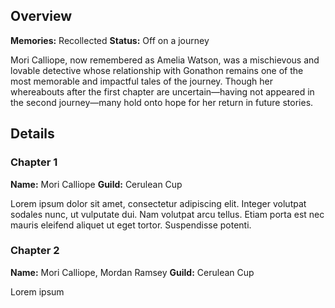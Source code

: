 <!-- title: Mori Calliope -->
<!-- quote: Until death do you part. -->
<!-- chapters: -1 -->
<!-- images: (Calli's Chapter 1 Profile), (Calli aura farming), (Recollection - Mori Calliope), (Calli's Chapter 2 Profile), (Calli during Chapter 2's Ending)-->
<!-- model: false -->

## Overview

**Memories:** Recollected
**Status:** Off on a journey

Mori Calliope, now remembered as Amelia Watson, was a mischievous and lovable detective whose relationship with Gonathon remains one of the most memorable and impactful tales of the journey. Though her whereabouts after the first chapter are uncertain—having not appeared in the second journey—many hold onto hope for her return in future stories.

## Details

### Chapter 1

**Name:** Mori Calliope
**Guild:** Cerulean Cup

Lorem ipsum dolor sit amet, consectetur adipiscing elit. Integer volutpat sodales nunc, ut vulputate dui. Nam volutpat arcu tellus. Etiam porta est nec mauris eleifend aliquet ut eget tortor. Suspendisse potenti.

### Chapter 2

**Name:** Mori Calliope, Mordan Ramsey
**Guild:** Cerulean Cup

Lorem ipsum
